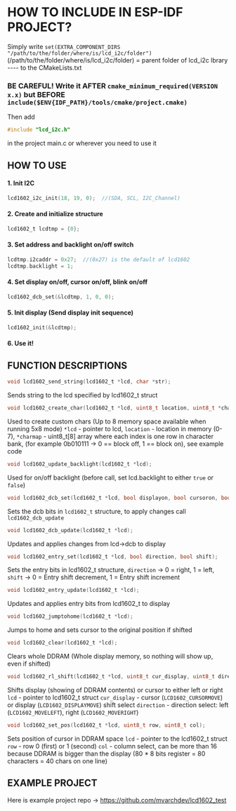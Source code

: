 # HOW TO INCLUDE IN ESP-IDF PROJECT?

Simply write `set(EXTRA_COMPONENT_DIRS "/path/to/the/folder/where/is/lcd_i2c/folder")` (/path/to/the/folder/where/is/lcd_i2c/folder) = parent folder of lcd_i2c lbrary ---- to the CMakeLists.txt

### BE CAREFUL! Write it AFTER `cmake_minimum_required(VERSION x.x)` but BEFORE `include($ENV{IDF_PATH}/tools/cmake/project.cmake)`

Then add
```c
#include "lcd_i2c.h"
```
in the project main.c or wherever you need to use it

## HOW TO USE
#### 1. Init I2C
```c
lcd1602_i2c_init(18, 19, 0);  //(SDA, SCL, I2C_Channel)
```
#### 2. Create and initialize structure
```c
lcd1602_t lcdtmp = {0};
```
#### 3. Set address and backlight on/off switch
```c
lcdtmp.i2caddr = 0x27;  //(0x27) is the default of lcd1602
lcdtmp.backlight = 1;
```
#### 4. Set display on/off, cursor on/off, blink on/off
```c
lcd1602_dcb_set(&lcdtmp, 1, 0, 0);
```
#### 5. Init display (Send display init sequence)

```c
lcd1602_init(&lcdtmp);
```

#### 6. Use it!

## FUNCTION DESCRIPTIONS

```c
void lcd1602_send_string(lcd1602_t *lcd, char *str);
```
Sends string to the lcd specified by lcd1602_t struct

```c
void lcd1602_create_char(lcd1602_t *lcd, uint8_t location, uint8_t *charmap);
```
Used to create custom chars (Up to 8 memory space available when running 5x8 mode)
`*lcd` - pointer to lcd,
`location` - location in memory (0-7),
`*charmap` - uint8_t[8] array where each index is one row in character bank, (for example 0b010111 -> 0 == block off, 1 == block on), see example code

```c
void lcd1602_update_backlight(lcd1602_t *lcd);
```
Used for on/off backlight (before call, set lcd.backlight to either `true` or `false`)

```c
void lcd1602_dcb_set(lcd1602_t *lcd, bool displayon, bool cursoron, bool blinkon);
```
Sets the dcb bits in `lcd1602_t` structure, to apply changes call `lcd1602_dcb_update`

```c
void lcd1602_dcb_update(lcd1602_t *lcd);
```
Updates and applies changes from lcd->dcb to display

```c
void lcd1602_entry_set(lcd1602_t *lcd, bool direction, bool shift);
```
Sets the entry bits in lcd1602_t structure, `direction` -> 0 = right, 1 = left, `shift` -> 0 = Entry shift decrement, 1 = Entry shift increment

```c
void lcd1602_entry_update(lcd1602_t *lcd);
```
Updates and applies entry bits from lcd1602_t to display

```c
void lcd1602_jumptohome(lcd1602_t *lcd);
```
Jumps to home and sets cursor to the original position if shifted

```c
void lcd1602_clear(lcd1602_t *lcd);
```
Clears whole DDRAM (Whole display memory, so nothing will show up, even if shifted)

```c
void lcd1602_rl_shift(lcd1602_t *lcd, uint8_t cur_display, uint8_t direction);
```
Shifts display (showing of DDRAM contents) or cursor to either left or right
`lcd` - pointer to lcd1602_t struct
`cur_display` - cursor (`LCD1602_CURSORMOVE`) or display (`LCD1602_DISPLAYMOVE`) shift select
`direction` - direction select: left (`LCD1602_MOVELEFT`), right (`LCD1602_MOVERIGHT`)

```c
void lcd1602_set_pos(lcd1602_t *lcd, uint8_t row, uint8_t col);
```
Sets position of cursor in DDRAM space
`lcd` - pointer to the lcd1602_t struct
`row` - row 0 (first) or 1 (second)
`col` - column select, can be more than 16 because DDRAM is bigger than the display (80 * 8 bits register = 80 characters = 40 chars on one line)

## EXAMPLE PROJECT
Here is example project repo -> https://github.com/mvarchdev/lcd1602_test
